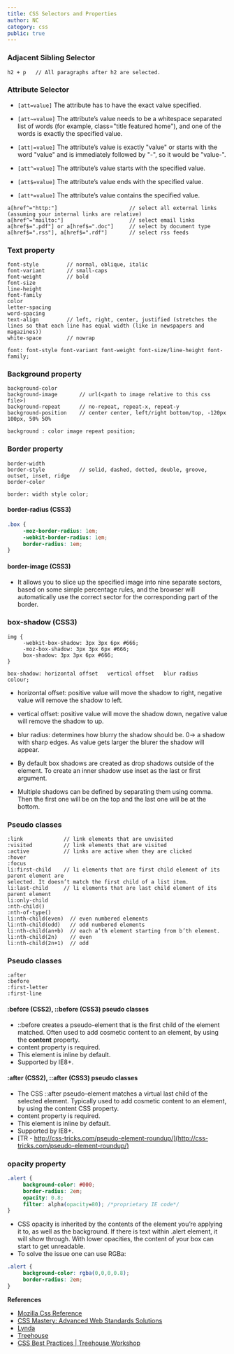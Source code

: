 ```yaml
---
title: CSS Selectors and Properties
author: NC
category: css
public: true
---
```


### Adjacent Sibling Selector

```
h2 + p   // All paragraphs after h2 are selected.
```

### Attribute Selector

+ `[att=value]`
The attribute has to have the exact value specified.

+ `[att~=value]`
The attribute’s value needs to be a whitespace separated list of words (for example, class="title featured home"), and one of the words is exactly the specified value.

+ `[att|=value]`
The attribute’s value is exactly "value" or starts with the word "value" and is immediately followed by "-", so it would be "value-".

+ `[att^=value]`
The attribute’s value starts with the specified value.

+ `[att$=value]`
The attribute’s value ends with the specified value.

+ `[att*=value]`
The attribute’s value contains the specified value.

```
a[href^="http:"]                       // select all external links (assuming your internal links are relative)
a[href^="mailto:"]                     // select email links
a[href$=".pdf"] or a[href$=".doc"]     // select by document type
a[href$=".rss"], a[href$=".rdf"]       // select rss feeds
```

### Text property

```
font-style         // normal, oblique, italic
font-variant       // small-caps
font-weight        // bold
font-size
line-height
font-family
color
letter-spacing
word-spacing
text-align         // left, right, center, justified (stretches the lines so that each line has equal width (like in newspapers and magazines))
white-space        // nowrap

font: font-style font-variant font-weight font-size/line-height font-family;
```

### Background property

```
background-color
background-image       // url(<path to image relative to this css file>)
background-repeat      // no-repeat, repeat-x, repeat-y
background-position    // center center, left/right bottom/top, -120px 100px, 50% 50%

background : color image repeat position;
```

### Border property

```
border-width
border-style           // solid, dashed, dotted, double, groove, outset, inset, ridge
border-color

border: width style color;
```

#### border-radius (CSS3)

```css
.box {
     -moz-border-radius: 1em;
     -webkit-border-radius: 1em;
     border-radius: 1em;
}
```

#### border-image (CSS3)

+ It allows you to slice up the specified image into nine separate sectors, based on some simple percentage rules, and the browser will automatically use the correct sector for the corresponding part of the border.

### box-shadow (CSS3)

```
img {
     -webkit-box-shadow: 3px 3px 6px #666;
     -moz-box-shadow: 3px 3px 6px #666;
     box-shadow: 3px 3px 6px #666;
}

box-shadow: horizontal offset   vertical offset   blur radius   colour;
```

+ horizontal offset:  positive value will move the shadow to right, negative value will remove the shadow to left.
+ vertical offset:    positive value will move the shadow down, negative value will remove the shadow to up.
+ blur radius:        determines how blurry the shadow should be. 0-> a shadow with sharp edges. As value gets larger the blurer the shadow will appear.


+ By default box shadows are created as drop shadows outside of the element. To create an inner shadow use inset as the last or first argument.
+ Multiple shadows can be defined by separating them using comma. Then the first one will be on the top and the last one will be at the bottom.

### Pseudo classes

```
:link             // link elements that are unvisited
:visited          // link elements that are visited
:active           // links are active when they are clicked
:hover
:focus
li:first-child    // li elements that are first child element of its parent element are
selected. It doesn’t match the first child of a list item.
li:last-child     // li elements that are last child element of its parent element
li:only-child
:nth-child()
:nth-of-type()
li:nth-child(even)  // even numbered elements
li:nth-child(odd)   // odd numbered elements
li:nth-child(an+b)  // each a’th element starting from b’th element.
li:nth-child(2n)    // even
li:nth-child(2n+1)  // odd
```

### Pseudo classes

```
:after
:before
:first-letter
:first-line
```

#### :before (CSS2), ::before (CSS3) pseudo classes

+ ::before creates a pseudo-element that is the first child of the element matched. Often used to add cosmetic content to an element, by using the **content** property.
+ content property is required.
+ This element is inline by default.
+ Supported by IE8+.

#### :after (CSS2), ::after (CSS3) pseudo classes

+ The CSS ::after pseudo-element matches a virtual last child of the selected element. Typically used to add cosmetic content to an element, by using the content CSS property.
+ content property is required.
+ This element is inline by default.
+ Supported by IE8+.
+ [TR - http://css-tricks.com/pseudo-element-roundup/](http://css-tricks.com/pseudo-element-roundup/)

### opacity property

```css
.alert {
     background-color: #000;
     border-radius: 2em;
     opacity: 0.8;
     filter: alpha(opacity=80); /*proprietary IE code*/
}
```

+ CSS opacity is inherited by the contents of the element you’re applying it to, as well as the background. If there is text within .alert element, it will show through. With lower opacities, the content of your box can start to get unreadable.
+ To solve the issue one can use RGBa:

```css
.alert {
     background-color: rgba(0,0,0,0.8);
     border-radius: 2em;
}
```


**References**

- [Mozilla Css Reference](https://developer.mozilla.org/en/CSS_Reference)
- [CSS Mastery: Advanced Web Standards Solutions](http://www.amazon.com/CSS-Mastery-Advanced-Standards-Solutions/dp/1430223979)
- [Lynda](http://www.lynda.com)
- [Treehouse](http://www.treehouse.com)
- [CSS Best Practices | Treehouse Workshop](https://www.youtube.com/watch?v=vQVvbwzM9YU )
